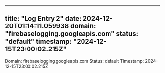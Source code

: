 
---
title: "Log Entry 2"
date: 2024-12-20T01:14:11.059938
domain: "firebaselogging.googleapis.com"
status: "default"
timestamp: "2024-12-15T23:00:02.215Z"
---

Domain: firebaselogging.googleapis.com
Status: default
Timestamp: 2024-12-15T23:00:02.215Z
